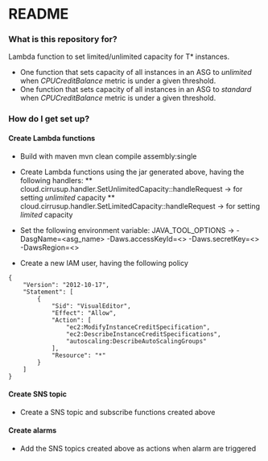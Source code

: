 # README #

### What is this repository for? ###
Lambda function to set limited/unlimited capacity for T* instances.
* One function that sets capacity of all instances in an ASG to *unlimited* when *CPUCreditBalance* metric is under a 
given threshold.
* One function that sets capacity of all instances in an ASG to *standard* when *CPUCreditBalance* metric is under a
given threshold.

### How do I get set up? ###
#### Create Lambda functions ####

* Build with maven
mvn clean compile assembly:single

* Create Lambda functions using the jar generated above, having the following handlers:
    ** cloud.cirrusup.handler.SetUnlimitedCapacity::handleRequest -> for setting *unlimited* capacity
    ** cloud.cirrusup.handler.SetLimitedCapacity::handleRequest -> for setting *limited* capacity

* Set the following environment variable:
JAVA_TOOL_OPTIONS -> -DasgName=<asg_name> -Daws.accessKeyId=<> -Daws.secretKey=<> -DawsRegion=<>

* Create a new IAM user, having the following policy
```
{
    "Version": "2012-10-17",
    "Statement": [
        {
            "Sid": "VisualEditor",
            "Effect": "Allow",
            "Action": [
                "ec2:ModifyInstanceCreditSpecification",
                "ec2:DescribeInstanceCreditSpecifications",
                "autoscaling:DescribeAutoScalingGroups"
            ],
            "Resource": "*"
        }
    ]
}
```

#### Create SNS topic ####
* Create a SNS topic and subscribe functions created above

#### Create alarms ####
* Add the SNS topics created above as actions when alarm are triggered

